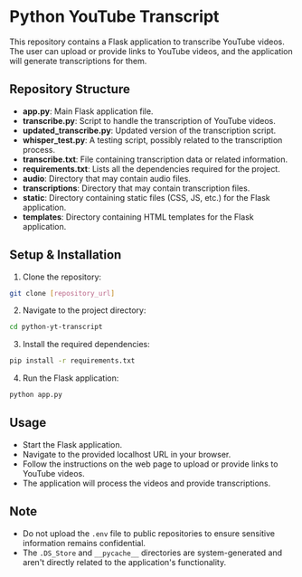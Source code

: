 
# Python YouTube Transcript

This repository contains a Flask application to transcribe YouTube videos. The user can upload or provide links to YouTube videos, and the application will generate transcriptions for them.

## Repository Structure

- **app.py**: Main Flask application file.
- **transcribe.py**: Script to handle the transcription of YouTube videos.
- **updated_transcribe.py**: Updated version of the transcription script.
- **whisper_test.py**: A testing script, possibly related to the transcription process.
- **transcribe.txt**: File containing transcription data or related information.
- **requirements.txt**: Lists all the dependencies required for the project.
- **audio**: Directory that may contain audio files.
- **transcriptions**: Directory that may contain transcription files.
- **static**: Directory containing static files (CSS, JS, etc.) for the Flask application.
- **templates**: Directory containing HTML templates for the Flask application.

## Setup & Installation

1. Clone the repository:
```bash
git clone [repository_url]
```
2. Navigate to the project directory:
```bash
cd python-yt-transcript
```
3. Install the required dependencies:
```bash
pip install -r requirements.txt
```
4. Run the Flask application:
```bash
python app.py
```

## Usage

- Start the Flask application.
- Navigate to the provided localhost URL in your browser.
- Follow the instructions on the web page to upload or provide links to YouTube videos.
- The application will process the videos and provide transcriptions.

## Note

- Do not upload the `.env` file to public repositories to ensure sensitive information remains confidential.
- The `.DS_Store` and `__pycache__` directories are system-generated and aren't directly related to the application's functionality.
